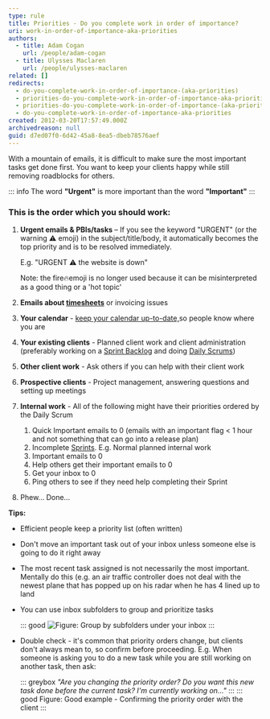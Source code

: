 ```yaml
---
type: rule
title: Priorities - Do you complete work in order of importance?
uri: work-in-order-of-importance-aka-priorities
authors:
  - title: Adam Cogan
    url: /people/adam-cogan
  - title: Ulysses Maclaren
    url: /people/ulysses-maclaren
related: []
redirects:
  - do-you-complete-work-in-order-of-importance-(aka-priorities)
  - priorities-do-you-complete-work-in-order-of-importance-aka-priorities
  - priorities-do-you-complete-work-in-order-of-importance-(aka-priorities)
  - do-you-complete-work-in-order-of-importance-aka-priorities
created: 2012-03-20T17:57:49.000Z
archivedreason: null
guid: d7ed07f0-6d42-45a8-8ea5-dbeb78576aef
---
```

With a mountain of emails, it is difficult to make sure the most important tasks get done first. You want to keep your clients happy while still removing roadblocks for others. 

<!--endintro-->

::: info
The word **"Urgent"** is more important than the word **"Important"**
:::

### This is the order which you should work:

1. **Urgent emails & PBIs/tasks** – If you see the keyword "URGENT" (or the warning ⚠️ emoji) in the subject/title/body, it automatically becomes the top priority and is to be resolved immediately.

   E.g. "URGENT ⚠️ the website is down"

   Note: the fire🔥emoji is no longer used because it can be misinterpreted as a good thing or a 'hot topic'
2. **Emails about [timesheets](/do-you-know-how-important-timesheets-are)** or invoicing issues
3. **Your calendar** - [keep your calendar up-to-date,](/calendar-does-your-calendar-always-accurately-show-where-you-are)so people know where you are
4. **Your existing clients** - Planned client work and client administration (preferably working on a [Sprint Backlog](/do-you-know-how-to-manage-the-product-backlog) and doing [Daily Scrums](/methodology-daily-scrums))
5. **Other client work** - Ask others if you can help with their client work
6. **Prospective clients** - Project management, answering questions and setting up meetings
7. **Internal work** - All of the following might have their priorities ordered by the Daily Scrum

   1. Quick Important emails to 0 (emails with an important flag &lt; 1 hour and not something that can go into a release plan)
   2. Incomplete [Sprints](/do-you-know-what-happens-at-a-sprint-planning-meeting). E.g. Normal planned internal work
   3. Important emails to 0
   4. Help others get their important emails to 0
   5. Get your inbox to 0
   6. Ping others to see if they need help completing their Sprint
8. Phew... Done...

**Tips:**

* Efficient people keep a priority list (often written)
* Don't move an important task out of your inbox unless someone else is going to do it right away
* The most recent task assigned is not necessarily the most important. Mentally do this (e.g. an air traffic controller does not deal with the newest plane that has popped up on his radar when he has 4 lined up to land
* You can use inbox subfolders to group and prioritize tasks  

  ::: good
  ![Figure: Group by subfolders under your inbox](subfolders.png)
  :::
* Double check - it's common that priority orders change, but clients don't always mean to, so confirm before proceeding.
  E.g. When someone is asking you to do a new task while you are still working on another task, then ask:

  ::: greybox
  *"Are you changing the priority order? Do you want this new task done before the current task? I'm currently working on..."*
  :::
  ::: good
  Figure: Good example - Confirming the priority order with the client
  :::